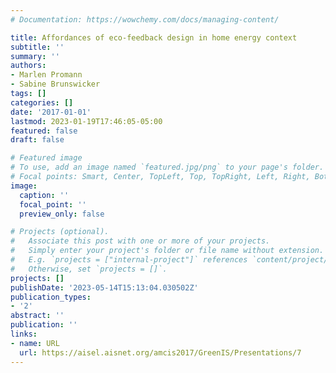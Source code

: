 ```yaml
---
# Documentation: https://wowchemy.com/docs/managing-content/

title: Affordances of eco-feedback design in home energy context
subtitle: ''
summary: ''
authors:
- Marlen Promann
- Sabine Brunswicker
tags: []
categories: []
date: '2017-01-01'
lastmod: 2023-01-19T17:46:05-05:00
featured: false
draft: false

# Featured image
# To use, add an image named `featured.jpg/png` to your page's folder.
# Focal points: Smart, Center, TopLeft, Top, TopRight, Left, Right, BottomLeft, Bottom, BottomRight.
image:
  caption: ''
  focal_point: ''
  preview_only: false

# Projects (optional).
#   Associate this post with one or more of your projects.
#   Simply enter your project's folder or file name without extension.
#   E.g. `projects = ["internal-project"]` references `content/project/deep-learning/index.md`.
#   Otherwise, set `projects = []`.
projects: []
publishDate: '2023-05-14T15:13:04.030502Z'
publication_types:
- '2'
abstract: ''
publication: ''
links:
- name: URL
  url: https://aisel.aisnet.org/amcis2017/GreenIS/Presentations/7
---
```

